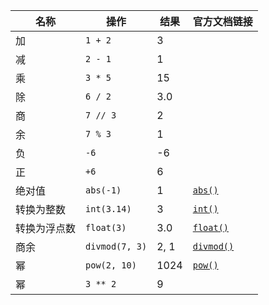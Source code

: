 | 名称         | 操作           | 结果 | 官方文档链接                                                 |
| ------------ | -------------- | ---- | ------------------------------------------------------------ |
| 加           | `1 + 2`        | 3    |                                                              |
| 减           | `2 - 1`        | 1    |                                                              |
| 乘           | `3 * 5`        | 15   |                                                              |
| 除           | `6 / 2`        | 3.0  |                                                              |
| 商           | `7 // 3`       | 2    |                                                              |
| 余           | `7 % 3`        | 1    |                                                              |
| 负           | `-6`           | -6   |                                                              |
| 正           | `+6`           | 6    |                                                              |
| 绝对值       | `abs(-1)`      | 1    | [`abs()`](https://docs.python.org/3/library/functions.html#abs) |
| 转换为整数   | `int(3.14)`    | 3    | [`int()`](https://docs.python.org/3/library/functions.html#int) |
| 转换为浮点数 | `float(3)`     | 3.0  | [`float()`](https://docs.python.org/3/library/functions.html#float) |
| 商余         | `divmod(7, 3)` | 2, 1 | [`divmod()`](https://docs.python.org/3/library/functions.html#divmod) |
| 幂           | `pow(2, 10)`   | 1024 | [`pow()`](https://docs.python.org/3/library/functions.html#pow) |
| 幂           | `3 ** 2`       | 9    |                                                              |